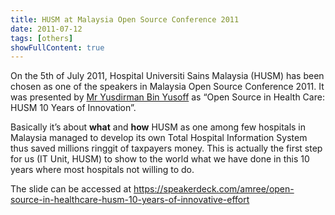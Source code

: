 ```yaml
---
title: HUSM at Malaysia Open Source Conference 2011
date: 2011-07-12
tags: [others]
showFullContent: true
---
```


On the 5th of July 2011, Hospital Universiti Sains Malaysia (HUSM) has been
chosen as one of the speakers in Malaysia Open Source Conference 2011. It was
presented by [Mr Yusdirman Bin Yusoff](http://my.linkedin.com/in/yusdirman) as
“Open Source in Health Care: HUSM 10 Years of Innovation”.

<!--more-->

Basically it’s about **what** and **how** HUSM as one among few hospitals in
Malaysia managed to develop its own Total Hospital Information System thus saved
millions ringgit of taxpayers money. This is actually the first step for us (IT
Unit, HUSM) to show to the world what we have done in this 10 years where most
hospitals not willing to do.

The slide can be accessed at https://speakerdeck.com/amree/open-source-in-healthcare-husm-10-years-of-innovative-effort
